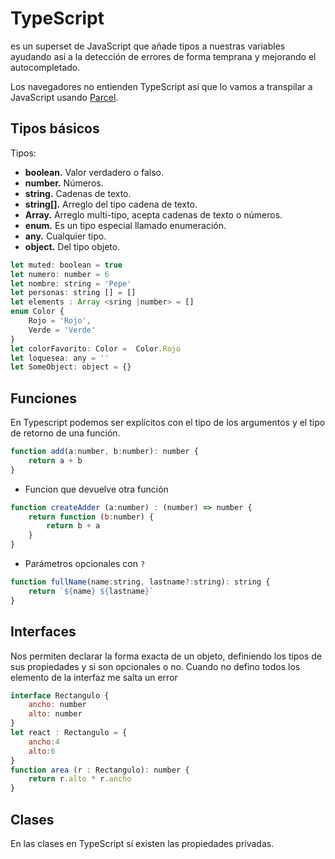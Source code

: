# TypeScript
 es un superset de JavaScript que añade tipos a nuestras variables ayudando así a la detección de errores de forma temprana y mejorando el autocompletado.

Los navegadores no entienden TypeScript así que lo vamos a transpilar a JavaScript usando [Parcel](https://parceljs.org/).

## Tipos básicos
Tipos:

* **boolean.** Valor verdadero o falso.
* **number.** Números.
* **string.** Cadenas de texto.
* **string[].** Arreglo del tipo cadena de texto.
* **Array.** Arreglo multi-tipo, acepta cadenas de texto o números.
* **enum.** Es un tipo especial llamado enumeración.
* **any.** Cualquier tipo.
* **object.** Del tipo objeto.

```js
let muted: boolean = true
let numero: number = 6
let nombre: string = 'Pepe'
let personas: string [] = []
let elements : Array <sring |number> = []
enum Color {
    Rojo = 'Rojo',
    Verde = 'Verde'
}
let colorFavorito: Color =  Color.Rojo
let loquesea: any = ''
let SomeObject: object = {}
```

## Funciones
En Typescript podemos ser explícitos con el tipo de los argumentos y el tipo de retorno de una función.

``` js
function add(a:number, b:number): number {
    return a + b
}
``` 

* Funcion que devuelve otra función
``` js
function createAdder (a:number) : (number) => number {
    return function (b:number) {
        return b + a
    }
}
```

* Parámetros opcionales con `?`
``` js
function fullName(name:string, lastname?:string): string {
    return `${name} ${lastname}`
}
```

## Interfaces
Nos permiten declarar la forma exacta de un objeto, definiendo los tipos de sus propiedades y si son opcionales o no. Cuando no defino todos los elemento de la interfaz me salta un error

``` js
interface Rectangulo {
    ancho: number
    alto: number
}
let react : Rectangulo = {
    ancho:4
    alto:6
}
function area (r : Rectangulo): number {
    return r.alto * r.ancho
}
``` 

## Clases
En las clases en TypeScript sí existen las propiedades privadas.
